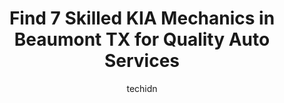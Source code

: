 ---
layout: ampstory
image: https://images.unsplash.com/photo-1621772991673-de61ffe34408?ixlib=rb-4.0.3&ixid=MnwxMjA3fDB8MHxwaG90by1wYWdlfHx8fGVufDB8fHx8&auto=format&fit=crop&w=640&h=853&q=80
author: techidn
featured: false
description: Discover the 7 best KIA Mechanic in Beaumont TX, USA and ensure your vehicle receives the highest quality of care. These trusted professionals are known for their skill, knowledge, and dedic
title: Find 7 Skilled KIA Mechanics in Beaumont TX for Quality Auto Services
cover:
   title: Find 7 Skilled KIA Mechanics in Beaumont TX for Quality Auto Services
   subtitle: Rickpate
   background: https://images.unsplash.com/photo-1621772991673-de61ffe34408?ixlib=rb-4.0.3&ixid=MnwxMjA3fDB8MHxwaG90by1wYWdlfHx8fGVufDB8fHx8&auto=format&fit=crop&w=640&h=853&q=80

pages: 
 - layout: thirds
   top: <h1>#1 BYOT Auto Parts in Beaumont, TX</h1>
   bottom: "<p>Very nice people, they negotiate and work with you very well. 10/10 recommend. Also giving them another car !</p>"
   background: https://www.knot35.com/toplist/wp-content/uploads/2023/06/best-kia-mechanic-1-in-beaumont-tx-1685831485.png
   backgroundblur: true
 - layout: thirds
   top: <h1>#2 Christian Brothers Automotive Beaumont</h1>
   bottom: "<p>6140 Delaware St, Beaumont, TX 77706, United States</p>"
   background: https://www.knot35.com/toplist/wp-content/uploads/2023/06/best-kia-mechanic-2-in-beaumont-tx-1685831486.png
   cta:
      link: https://www.knot35.com/toplist/find-7-skilled-kia-mechanics-in-beaumont-tx-for-quality-auto-services/
      text: Find 7 Skilled KIA Mechanics in Beaumont TX for Quality Auto Services
 - layout: thirds
   top: <h1>#3 Quiet Zone Auto Care</h1>
   bottom: "<p>4075 Eastex Fwy, Beaumont, TX 77706, United States</p>"
   background: https://www.knot35.com/toplist/wp-content/uploads/2023/06/best-kia-mechanic-3-in-beaumont-tx-1685831487.jpeg
   cta:
      link: https://www.knot35.com/toplist/find-7-skilled-kia-mechanics-in-beaumont-tx-for-quality-auto-services/
      text: Find 7 Skilled KIA Mechanics in Beaumont TX for Quality Auto Services
 - layout: thirds
   top: <h1>#4 Mike Smith Collision Center</h1>
   bottom: "<p>3760 Corley Ave, Beaumont, TX 77701, United States</p>"
   background: https://images.unsplash.com/photo-1609083590460-7b8cc0ca65f8?ixlib=rb-4.0.3&ixid=MnwxMjA3fDB8MHxwaG90by1wYWdlfHx8fGVufDB8fHx8&auto=format&fit=crop&w=640&h=853&q=80
   cta:
      link: https://www.knot35.com/toplist/find-7-skilled-kia-mechanics-in-beaumont-tx-for-quality-auto-services/
      text: Find 7 Skilled KIA Mechanics in Beaumont TX for Quality Auto Services
 - layout: thirds
   top: <h1>#5 AAMCO Transmissions & Total Car Care - Best Auto Repair Shop in Beaumont TX</h1>
   bottom: "<p>3270 Eastex Fwy, Beaumont, TX 77703, United States</p>"
   background: https://images.unsplash.com/photo-1567360425618-1594206637d2?ixlib=rb-4.0.3&ixid=MnwxMjA3fDB8MHxwaG90by1wYWdlfHx8fGVufDB8fHx8&auto=format&fit=crop&w=640&h=853&q=80
   cta:
      link: https://www.knot35.com/toplist/find-7-skilled-kia-mechanics-in-beaumont-tx-for-quality-auto-services/
      text: Find 7 Skilled KIA Mechanics in Beaumont TX for Quality Auto Services
 - layout: thirds
   top: <h1>#6 Mike Smith Auto Group</h1>
   bottom: "<p>1855 I-10, Beaumont, TX 77701, United States</p>"
   background: https://images.unsplash.com/photo-1484589065579-248aad0d8b13?ixlib=rb-4.0.3&ixid=MnwxMjA3fDB8MHxwaG90by1wYWdlfHx8fGVufDB8fHx8&auto=format&fit=crop&w=640&h=853&q=80
   cta:
      link: https://www.knot35.com/toplist/find-7-skilled-kia-mechanics-in-beaumont-tx-for-quality-auto-services/
      text: Find 7 Skilled KIA Mechanics in Beaumont TX for Quality Auto Services
 - layout: thirds
   top: <h1>#7 Glens Express Collision</h1>
   bottom: "<p>6155 Eastex Fwy, Beaumont, TX 77706, United States</p>"
   background: https://images.unsplash.com/photo-1564951434112-64d74cc2a2d7?ixlib=rb-4.0.3&ixid=MnwxMjA3fDB8MHxwaG90by1wYWdlfHx8fGVufDB8fHx8&auto=format&fit=crop&w=640&h=853&q=80
   cta:
      link: https://www.knot35.com/toplist/find-7-skilled-kia-mechanics-in-beaumont-tx-for-quality-auto-services/
      text: Find 7 Skilled KIA Mechanics in Beaumont TX for Quality Auto Services
 - layout: thirds
   middle: Continue reading...
   background: https://images.unsplash.com/photo-1597773150796-e5c14ebecbf5?ixlib=rb-4.0.3&ixid=MnwxMjA3fDB8MHxwaG90by1wYWdlfHx8fGVufDB8fHx8&auto=format&fit=crop&w=640&h=853&q=80
   cta:
      link: https://www.knot35.com/toplist/find-7-skilled-kia-mechanics-in-beaumont-tx-for-quality-auto-services/
      text: Find 7 Skilled KIA Mechanics in Beaumont TX for Quality Auto Services
      
---